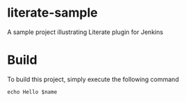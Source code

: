 # literate-sample
A sample project illustrating Literate plugin for Jenkins

# Build

To build this project, simply execute the following command

    echo Hello $name